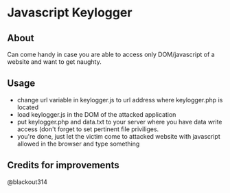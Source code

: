 Javascript Keylogger
=======================

About
-----------------------
Can come handy in case you are able to access only DOM/javascript of a website and want to get naughty.

Usage
-----------------------
- change url variable in keylogger.js to url address where keylogger.php is located 
- load keylogger.js in the DOM of the attacked application
- put keylogger.php and data.txt to your server where you have data write access (don't forget to set pertinent file priviliges.
- you're done, just let the victim come to attacked website with javascript allowed in the browser and type something


Credits for improvements
------------------------
@blackout314

